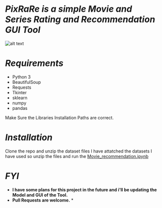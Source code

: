 
# *PixRaRe is a simple Movie and Series Rating and Recommendation GUI Tool*

![alt text](https://github.com/fireclan17/PixRaRe/blob/main/Images/Result.png)

# *Requirements*
* Python 3
* BeautifulSoup
* Requests
* Tkinter
* sklearn
* numpy
* pandas

Make Sure the Libraries Installation Paths are correct.

# *Installation*
Clone the repo and unzip the dataset files
I have attatched the datasets I have used so unzip the files and run the [Movie_recommendation.ipynb](https://github.com/fireclan17/PixRaRe/blob/main/Movie_recommendation.ipynb)

# *FYI*
* **I have some plans for this project in the future and i'll be updating the Model and GUI of the Tool.**
* **Pull Requests are welcome.** *



